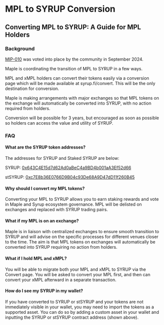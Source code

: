 # MPL to SYRUP Conversion

## Converting MPL to SYRUP: A Guide for MPL Holders

### Background <a href="#background" id="background"></a>

[MIP-010](https://community.maple.finance/t/mip-010-syrup-token-launch-and-mpl-syrup-conversion/334) was voted into place by the community in September 2024.

Maple is coordinating the transition of MPL to SYRUP in a few ways.

MPL and xMPL holders can convert their tokens easily via a conversion page which will be made available at syrup.fi/convert. This will be the only destination for conversion.

Maple is making arrangements with major exchanges so that MPL tokens on the exchange will automatically be converted into SYRUP, with no action required from holders.

Conversion will be possible for 3 years, but encouraged as soon as possible so holders can access the value and utility of SYRUP.

### FAQ <a href="#faq" id="faq"></a>

#### What are the SYRUP token addresses? <a href="#what-are-the-syrup-token-addresses" id="what-are-the-syrup-token-addresses"></a>

The addresses for SYRUP and Staked SYRUP are below:

SYRUP: [0x643C4E15d7d62Ad0aBeC4a9BD4b001aA3Ef52d66](https://etherscan.io/address/0x643C4E15d7d62Ad0aBeC4a9BD4b001aA3Ef52d66)

stSYRUP: [0xc7E8b36E0766D9B04c93De68A9D47dD11f260B45](https://etherscan.io/address/0xc7E8b36E0766D9B04c93De68A9D47dD11f260B45)

#### Why should I convert my MPL tokens? <a href="#why-should-i-convert-my-mpl-tokens" id="why-should-i-convert-my-mpl-tokens"></a>

Converting your MPL to SYRUP allows you to earn staking rewards and vote in Maple and Syrup ecosystem governance. MPL will be delisted on exchanges and replaced with SYRUP trading pairs.

#### What if my MPL is on an exchange? <a href="#what-if-my-mpl-is-on-an-exchange" id="what-if-my-mpl-is-on-an-exchange"></a>

Maple is in liaison with centralized exchanges to ensure smooth transition to SYRUP and will advise on the specific processes for different venues closer to the time. The aim is that MPL tokens on exchanges will automatically be converted into SYRUP requiring no action from holders.

#### What if I hold MPL and xMPL? <a href="#what-if-i-hold-mpl-and-xmpl" id="what-if-i-hold-mpl-and-xmpl"></a>

You will be able to migrate both your MPL and xMPL to SYRUP via the Convert page. You will be asked to convert your MPL first, and then can convert your xMPL afterward in a separate transaction.

#### How do I see my SYRUP in my wallet? <a href="#how-do-i-see-my-syrup-in-my-wallet" id="how-do-i-see-my-syrup-in-my-wallet"></a>

If you have converted to SYRUP or stSYRUP and your tokens are not immediately visible in your wallet, you may need to import the tokens as a supported asset. You can do so by adding a custom asset in your wallet and inputting the SYRUP or stSYRUP contract address (shown above).

